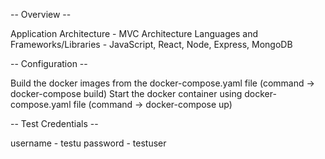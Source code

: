 -- Overview --

Application Architecture - MVC Architecture
Languages and Frameworks/Libraries - JavaScript, React, Node, Express, MongoDB

-- Configuration --

Build the docker images from the docker-compose.yaml file
(command -> docker-compose build)
Start the docker container using docker-compose.yaml file
(command -> docker-compose up)

-- Test Credentials --

username - testu
password - testuser
